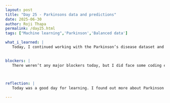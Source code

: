 ```yaml
---
layout: post
title: "Day 25 - Parkinsons data and predictions"
date: 2025-06-30
author: Roji Thapa
permalink: /day25.html
tags: ["Machine learning",'Parkinson','Balanced data']

what_i_learned: |
   Today, I continued working with the Parkinson’s disease dataset and made predictions using different metrics like MAE, MSE, RMSE, accuracy, and the percentage difference in RMSE through cross-validation. I used KNN,  SVM, Random forest, decision tree and ELM. I also focused on balancing the dataset and repeated the same process as before. I created important visualizations such as correlation plots, histograms, and box plots using the selected features. Additionally, I spent time studying Parkinson’s disease to better understand its background and medical importance, which will help me write the  introduction for the project.

  
blockers: |
   There weren’t any major blockers today, but I did face some coding errors when trying out different machine learning models. These were mostly small issues related to syntax or model compatibility, which I was able to debug and resolve. Overall, the process went smoothly.
   


reflection: |
   Today was a good day for learning. I found out more about Parkinson’s disease and how helpful it will be if machine learning can help detect it early. By working directly with the data, making graphs, and testing models, I got a better idea of the real challenges in analyzing health data. It was interesting to see how balancing the data didn’t change the results much. I’m looking forward to moving ahead and clearly defining the main problem and questions my project will focus on.

---
```


